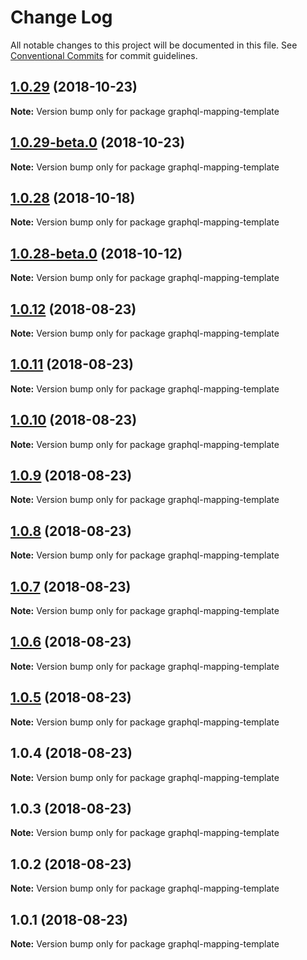 # Change Log

All notable changes to this project will be documented in this file.
See [Conventional Commits](https://conventionalcommits.org) for commit guidelines.

<a name="1.0.29"></a>
## [1.0.29](https://github.com/aws-amplify/amplify-cli/compare/graphql-mapping-template@1.0.29-beta.0...graphql-mapping-template@1.0.29) (2018-10-23)




**Note:** Version bump only for package graphql-mapping-template

<a name="1.0.29-beta.0"></a>
## [1.0.29-beta.0](https://github.com/aws-amplify/amplify-cli/compare/graphql-mapping-template@1.0.12...graphql-mapping-template@1.0.29-beta.0) (2018-10-23)




**Note:** Version bump only for package graphql-mapping-template

<a name="1.0.28"></a>
## [1.0.28](https://github.com/aws-amplify/amplify-cli/compare/graphql-mapping-template@1.0.28-beta.0...graphql-mapping-template@1.0.28) (2018-10-18)




**Note:** Version bump only for package graphql-mapping-template

<a name="1.0.28-beta.0"></a>
## [1.0.28-beta.0](https://github.com/aws-amplify/amplify-cli/compare/graphql-mapping-template@1.0.12...graphql-mapping-template@1.0.28-beta.0) (2018-10-12)




**Note:** Version bump only for package graphql-mapping-template

<a name="1.0.12"></a>
## [1.0.12](https://github.com/aws-amplify/amplify-cli/compare/graphql-mapping-template@1.0.11...graphql-mapping-template@1.0.12) (2018-08-23)




**Note:** Version bump only for package graphql-mapping-template

<a name="1.0.11"></a>
## [1.0.11](https://github.com/aws-amplify/amplify-cli/compare/graphql-mapping-template@1.0.10...graphql-mapping-template@1.0.11) (2018-08-23)




**Note:** Version bump only for package graphql-mapping-template

<a name="1.0.10"></a>
## [1.0.10](https://github.com/aws-amplify/amplify-cli/compare/graphql-mapping-template@1.0.9...graphql-mapping-template@1.0.10) (2018-08-23)




**Note:** Version bump only for package graphql-mapping-template

<a name="1.0.9"></a>
## [1.0.9](https://github.com/aws-amplify/amplify-cli/compare/graphql-mapping-template@1.0.8...graphql-mapping-template@1.0.9) (2018-08-23)




**Note:** Version bump only for package graphql-mapping-template

<a name="1.0.8"></a>
## [1.0.8](https://github.com/aws-amplify/amplify-cli/compare/graphql-mapping-template@1.0.7...graphql-mapping-template@1.0.8) (2018-08-23)




**Note:** Version bump only for package graphql-mapping-template

<a name="1.0.7"></a>
## [1.0.7](https://github.com/aws-amplify/amplify-cli/compare/graphql-mapping-template@1.0.6...graphql-mapping-template@1.0.7) (2018-08-23)




**Note:** Version bump only for package graphql-mapping-template

<a name="1.0.6"></a>
## [1.0.6](https://github.com/aws-amplify/amplify-cli/compare/graphql-mapping-template@1.0.5...graphql-mapping-template@1.0.6) (2018-08-23)




**Note:** Version bump only for package graphql-mapping-template

<a name="1.0.5"></a>
## [1.0.5](https://github.com/aws-amplify/amplify-cli/compare/graphql-mapping-template@1.0.4...graphql-mapping-template@1.0.5) (2018-08-23)




**Note:** Version bump only for package graphql-mapping-template

<a name="1.0.4"></a>
## 1.0.4 (2018-08-23)




**Note:** Version bump only for package graphql-mapping-template

<a name="1.0.3"></a>
## 1.0.3 (2018-08-23)




**Note:** Version bump only for package graphql-mapping-template

<a name="1.0.2"></a>
## 1.0.2 (2018-08-23)




**Note:** Version bump only for package graphql-mapping-template

<a name="1.0.1"></a>
## 1.0.1 (2018-08-23)




**Note:** Version bump only for package graphql-mapping-template
